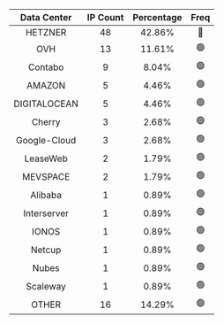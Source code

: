 | Data Center | IP Count | Percentage | Freq |
|:------------:|:--------:|:-----------:|:-----:|
| HETZNER | 48 | 42.86% | 🔴 |
| OVH | 13 | 11.61% | 🟢 |
| Contabo | 9 | 8.04% | 🟢 |
| AMAZON | 5 | 4.46% | 🟢 |
| DIGITALOCEAN | 5 | 4.46% | 🟢 |
| Cherry | 3 | 2.68% | 🟢 |
| Google-Cloud | 3 | 2.68% | 🟢 |
| LeaseWeb | 2 | 1.79% | 🟢 |
| MEVSPACE | 2 | 1.79% | 🟢 |
| Alibaba | 1 | 0.89% | 🟢 |
| Interserver | 1 | 0.89% | 🟢 |
| IONOS | 1 | 0.89% | 🟢 |
| Netcup | 1 | 0.89% | 🟢 |
| Nubes | 1 | 0.89% | 🟢 |
| Scaleway | 1 | 0.89% | 🟢 |
| OTHER | 16 | 14.29% | 🟢 |